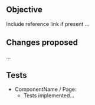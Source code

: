 ## Objective
Include reference link if present
...

## Changes proposed
...

## Tests
- ComponentName / Page:
    - Tests implemented...
